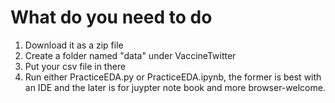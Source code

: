 # What do you need to do

1. Download it as a zip file
2. Create a folder named "data" under VaccineTwitter
3. Put your csv file in there
4. Run either PracticeEDA.py or PracticeEDA.ipynb, the former is best with an IDE and the later is for juypter note book and more browser-welcome.
